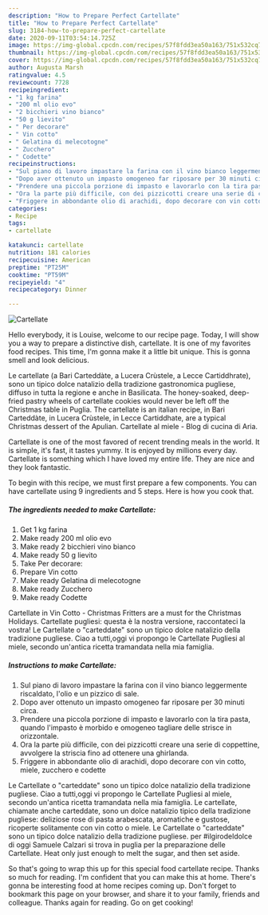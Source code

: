 ```yaml
---
description: "How to Prepare Perfect Cartellate"
title: "How to Prepare Perfect Cartellate"
slug: 3184-how-to-prepare-perfect-cartellate
date: 2020-09-11T03:54:14.725Z
image: https://img-global.cpcdn.com/recipes/57f8fdd3ea50a163/751x532cq70/cartellate-recipe-main-photo.jpg
thumbnail: https://img-global.cpcdn.com/recipes/57f8fdd3ea50a163/751x532cq70/cartellate-recipe-main-photo.jpg
cover: https://img-global.cpcdn.com/recipes/57f8fdd3ea50a163/751x532cq70/cartellate-recipe-main-photo.jpg
author: Augusta Marsh
ratingvalue: 4.5
reviewcount: 7728
recipeingredient:
- "1 kg farina"
- "200 ml olio evo"
- "2 bicchieri vino bianco"
- "50 g lievito"
- " Per decorare"
- " Vin cotto"
- " Gelatina di melecotogne"
- " Zucchero"
- " Codette"
recipeinstructions:
- "Sul piano di lavoro impastare la farina con il vino bianco leggermente riscaldato, l&#39;olio e un pizzico di sale."
- "Dopo aver ottenuto un impasto omogeneo far riposare per 30 minuti circa."
- "Prendere una piccola porzione di impasto e lavorarlo con la tira pasta, quando l&#39;impasto è morbido e omogeneo tagliare delle strisce in orizzontale."
- "Ora la parte più difficile, con dei pizzicotti creare una serie di coppettine, avvolgere la striscia fino ad ottenere una ghirlanda."
- "Friggere in abbondante olio di arachidi, dopo decorare con vin cotto, miele, zucchero e codette"
categories:
- Recipe
tags:
- cartellate

katakunci: cartellate 
nutrition: 181 calories
recipecuisine: American
preptime: "PT25M"
cooktime: "PT59M"
recipeyield: "4"
recipecategory: Dinner

---
```



![Cartellate](https://img-global.cpcdn.com/recipes/57f8fdd3ea50a163/751x532cq70/cartellate-recipe-main-photo.jpg)

Hello everybody, it is Louise, welcome to our recipe page. Today, I will show you a way to prepare a distinctive dish, cartellate. It is one of my favorites food recipes. This time, I'm gonna make it a little bit unique. This is gonna smell and look delicious.

Le cartellate (a Bari Carteddàte, a Lucera Crùstele, a Lecce Cartiddhrate), sono un tipico dolce natalizio della tradizione gastronomica pugliese, diffuso in tutta la regione e anche in Basilicata. The honey-soaked, deep-fried pastry wheels of cartellate cookies would never be left off the Christmas table in Puglia. The cartellate is an italian recipe, in Bari Carteddàte, in Lucera Crùstele, in Lecce Cartiddhate, are a typical Christmas dessert of the Apulian. Cartellate al miele - Blog di cucina di Aria.

Cartellate is one of the most favored of recent trending meals in the world. It is simple, it's fast, it tastes yummy. It is enjoyed by millions every day. Cartellate is something which I have loved my entire life. They are nice and they look fantastic.


To begin with this recipe, we must first prepare a few components. You can have cartellate using 9 ingredients and 5 steps. Here is how you cook that.

<!--inarticleads1-->

##### The ingredients needed to make Cartellate:

1. Get 1 kg farina
1. Make ready 200 ml olio evo
1. Make ready 2 bicchieri vino bianco
1. Make ready 50 g lievito
1. Take  Per decorare:
1. Prepare  Vin cotto
1. Make ready  Gelatina di melecotogne
1. Make ready  Zucchero
1. Make ready  Codette


Cartellate in Vin Cotto - Christmas Fritters are a must for the Christmas Holidays. Cartellate pugliesi: questa è la nostra versione, raccontateci la vostra! Le Cartellate o &#34;carteddate&#34; sono un tipico dolce natalizio della tradizione pugliese. Ciao a tutti,oggi vi propongo le Cartellate Pugliesi al miele, secondo un&#39;antica ricetta tramandata nella mia famiglia. 

<!--inarticleads2-->

##### Instructions to make Cartellate:

1. Sul piano di lavoro impastare la farina con il vino bianco leggermente riscaldato, l&#39;olio e un pizzico di sale.
1. Dopo aver ottenuto un impasto omogeneo far riposare per 30 minuti circa.
1. Prendere una piccola porzione di impasto e lavorarlo con la tira pasta, quando l&#39;impasto è morbido e omogeneo tagliare delle strisce in orizzontale.
1. Ora la parte più difficile, con dei pizzicotti creare una serie di coppettine, avvolgere la striscia fino ad ottenere una ghirlanda.
1. Friggere in abbondante olio di arachidi, dopo decorare con vin cotto, miele, zucchero e codette


Le Cartellate o &#34;carteddate&#34; sono un tipico dolce natalizio della tradizione pugliese. Ciao a tutti,oggi vi propongo le Cartellate Pugliesi al miele, secondo un&#39;antica ricetta tramandata nella mia famiglia. Le cartellate, chiamate anche carteddate, sono un dolce natalizio tipico della tradizione pugliese: deliziose rose di pasta arabescata, aromatiche e gustose, ricoperte solitamente con vin cotto o miele. Le Cartellate o &#34;carteddate&#34; sono un tipico dolce natalizio della tradizione pugliese. per #ilgirodeldolce di oggi Samuele Calzari si trova in puglia per la preparazione delle Cartellate. Heat only just enough to melt the sugar, and then set aside. 

So that's going to wrap this up for this special food cartellate recipe. Thanks so much for reading. I'm confident that you can make this at home. There's gonna be interesting food at home recipes coming up. Don't forget to bookmark this page on your browser, and share it to your family, friends and colleague. Thanks again for reading. Go on get cooking!
